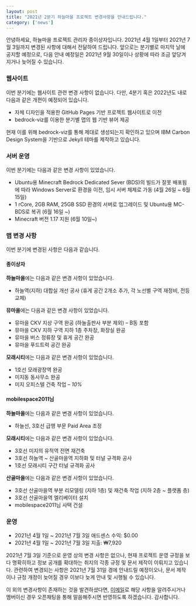 ```yaml
---
layout: post
title: "2021년 2분기 하늘마을 프로젝트 변경사항을 안내드립니다."
category: ['news']
---
```


안녕하세요, 하늘마을 프로젝트 관리자 종이상자입니다. 2021년 4월 1일부터 2021년 7월 3일까지 변경된 사항에 대해서 전달하여 드립니다. 앞으로는 분기별로 마지막 날에 공지할 예정으로, 다음 안내 예정일은 2021년 9월 30일이나 상황에 따라 조금 앞당겨지거나 늦어질 수 있습니다.

### 웹사이트

이번 분기에는 웹사이트 관련 변경 사항이 없습니다. 다만, 4분기 혹은 2022년도 내로 다음과 같은 개편이 예정되어 있습니다.

 - 자체 디자인을 적용한 GitHub Pages 기반 프로젝트 웹사이트로 이전
 - bedrock-viz를 이용한 분기별 맵의 웹 기반 뷰어 제공

현재 이를 위해 bedrock-viz를 통해 제대로 생성되는지 확인하고 있으며 IBM Carbon Design System을 기반으로 Jekyll 테마를 제작하고 있습니다.

### 서버 운영

이번 분기에는 다음과 같은 변경 사항이 있었습니다.

 - Ubuntu용 Minecraft Bedrock Dedicated Sever (BDS)의 빌드가 잘못 배포됨에 따라 Windows Server로 환경을 이전, 임시 서버 체제로 가동 (4월 26일 ~ 6월 15일)
 - 1 rCore, 2GB RAM, 25GB SSD 환경의 서버로 업그레이드 및 Ubuntu용 MC-BDS로 복귀 (6월 16일 ~)
 - Minecraft 버전 1.17 지원 (6월 10일~)

### 맵 변경 사항

이번 분기에 변경된 사항은 다음과 같습니다.

#### 종이상자

**하늘마을**에는 다음과 같은 변경 사항이 있었습니다.

 - 하늘역(지하) 대합실 개선 공사 (휴게 공간 2개소 추가, 각 노선별 구역 재정비, 전등 교체)

**뮤마을**에는 다음과 같은 변경 사항이 있었습니다.

 - 뮤마을 CKV 지상 구역 완공 (하늘출판사 부분 제외) – B동 포함
 - 뮤마을 CKV 지하 구역 지하 1층 주차장, 화장실 완공
 - 뮤마을 버스 정류장 및 휴게 공간 완공
 - 뮤마을 푸드트럭 공간 완공

**모래시티**에는 다음과 같은 변경 사항이 있었습니다.

 - 1호선 모래광장역 완공
 - 미지동 동사무소 완공
 - 미지 오피스텔 건축 작업 – *10%*

#### mobilespace2011님

**하늘마을**에는 다음과 같은 변경 사항이 있었습니다.

 - 하늘선, 3호선 급행 부문 Paid Area 조정

**모래시티**에는 다음과 같은 변경 사항이 있었습니다.

 - 3호선 미지의 유적역 전면 재건축
 - 3호선 하늘역 ~ 산골마을역 지하화 및 터널 규격화 공사
 - 1호선 모래시티 구간 터널 규격화 공사

**산골마을**에는 다음과 같은 변경 사항이 있었습니다.

 - 3호선 산골마을역 부분 리모델링 (지하 1층) 및 재건축 작업 (지하 2층 ~ 플랫폼 층)
 - 3호선 산골마을역 엘리베이터 설치
 - mobilespace2011님 사택 건설

### 운영

 - 2021년 4월 1일 ~ 2021년 7월 3일 애드센스 수익: $0.00
 - 2021년 4월 1일 ~ 2021년 7월 3일 지출: ₩7,920

2021년 7월 3일 기준으로 운영 상의 변경 사항은 없으나, 현재 프로젝트 운영 규정을 보다 명확히하고 정보 공개를 확대하는 취지의 각종 규정 및 문서 제작이 이뤄지고 있습니다. 관련하여 변경되는 사항은 2021년 7월 31일 경에 안내드릴 예정이오나, 문서 제작이나 규정 개정이 늦어질 경우 이보다 늦게 안내 및 시행될 수 있습니다.

이 외의 변경사항이 존재하는 것을 발견하셨다면, [이메일](mailto:paperbox@kakao.com)로 해당 사항을 알려주시거나 멤버이신 경우 오픈채팅을 통해 말씀해주시면 반영하도록 하겠습니다. 감사합니다.